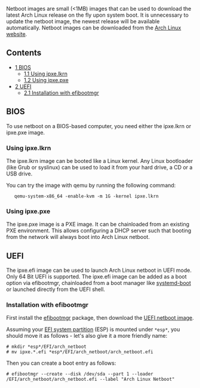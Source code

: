 Netboot images are small (<1MB) images that can be used to download the latest Arch Linux release on the fly upon system boot. It is unnecessary to update the netboot image, the newest release will be available automatically. Netboot images can be downloaded from the [Arch Linux website](https://www.archlinux.org/releng/netboot/).

## Contents

*   [1 BIOS](#BIOS)
    *   [1.1 Using ipxe.lkrn](#Using_ipxe.lkrn)
    *   [1.2 Using ipxe.pxe](#Using_ipxe.pxe)
*   [2 UEFI](#UEFI)
    *   [2.1 Installation with efibootmgr](#Installation_with_efibootmgr)

## BIOS

To use netboot on a BIOS-based computer, you need either the ipxe.lkrn or ipxe.pxe image.

### Using ipxe.lkrn

The ipxe.lkrn image can be booted like a Linux kernel. Any Linux bootloader (like Grub or syslinux) can be used to load it from your hard drive, a CD or a USB drive.

You can try the image with qemu by running the following command:

```
   qemu-system-x86_64 -enable-kvm -m 1G -kernel ipxe.lkrn

```

### Using ipxe.pxe

The ipxe.pxe image is a PXE image. It can be chainloaded from an existing PXE environment. This allows configuring a DHCP server such that booting from the network will always boot into Arch Linux netboot.

## UEFI

The ipxe.efi image can be used to launch Arch Linux netboot in UEFI mode. Only 64 Bit UEFI is supported. The ipxe.efi image can be added as a boot option via efibootmgr, chainloaded from a boot manager like [systemd-boot](/index.php/Systemd-boot "Systemd-boot") or launched directly from the UEFI shell.

### Installation with efibootmgr

First install the [efibootmgr](https://www.archlinux.org/packages/?name=efibootmgr) package, then download the [UEFI netboot image](https://www.archlinux.org/releng/netboot/).

Assuming your [EFI system partition](/index.php/EFI_system_partition "EFI system partition") (ESP) is mounted under `*esp*`, you should move it as follows - let's also give it a more friendly name:

```
# mkdir *esp*/EFI/arch_netboot
# mv ipxe.*.efi *esp*/EFI/arch_netboot/arch_netboot.efi

```

Then you can create a boot entry as follows:

```
# efibootmgr --create --disk /dev/sda --part 1 --loader /EFI/arch_netboot/arch_netboot.efi --label "Arch Linux Netboot"

```